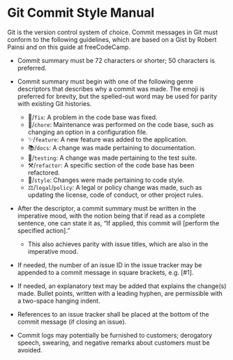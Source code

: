 # Git Commit Style Manual

Git is the version control system of choice.  Commit messages in Git must conform to the following guidelines, which are based on a Gist by Robert Painsi and on this guide at freeCodeCamp.

* Commit summary must be 72 characters or shorter; 50 characters is preferred.

* Commit summary must begin with one of the following genre descriptors that describes why a commit was made.  The emoji is preferred for brevity, but the spelled-out word may be used for parity with existing Git histories.
  * 🔧/`fix`: A problem in the code base was fixed.
  * 🧹/`chore`: Maintenance was performed on the code base, such as changing an option in a configuration file.
  * ✨/`feature`: A new feature was added to the application.
  * 📚/`docs`: A change was made pertaining to documentation.
  * 🧪/`testing`: A change was made pertaining to the test suite.
  * ⚒/`refactor`: A specific section of the code base has been refactored.
  * 💈/`style`: Changes were made pertaining to code style.
  * ⚖/`legal`/`policy`: A legal or policy change was made, such as updating the license, code of conduct, or other project rules.
* After the descriptor, a commit summary must be written in the imperative mood, with the notion being that if read as a complete sentence, one can state it as, “If applied, this commit will [perform the specified action].”
  * This also achieves parity with issue titles, which are also in the imperative mood.
* If needed, the number of an issue ID in the issue tracker may be appended to a commit message in square brackets, e.g. [#1].
* If needed, an explanatory text may be added that explains the change(s) made.  Bullet points, written with a leading hyphen, are permissible with a two-space hanging indent.
* References to an issue tracker shall be placed at the bottom of the commit message (if closing an issue).
* Commit logs may potentially be furnished to customers; derogatory speech, swearing, and negative remarks about customers must be avoided.
